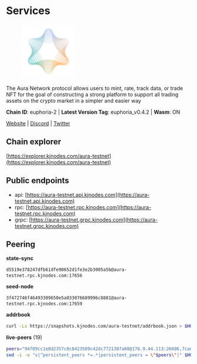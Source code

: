 # Services

<figure><img src="https://raw.githubusercontent.com/kj89/cosmos-images/main/logos/aura.png" width="150" alt=""><figcaption></figcaption></figure>

The Aura Network protocol allows users to mint, rate, track data,  or trade NFT for the goal of constructing a strong platform to  support all trading assets on the crypto market in a simpler and easier way

**Chain ID**: euphoria-2 | **Latest Version Tag**: euphoria_v0.4.2 | **Wasm**: ON

[Website](https://aura.network) | [Discord](https://discord.gg/hpvF5QcWRf) | [Twitter](https://twitter.com/AuraNetworkHQ)




## Chain explorer
[https://explorer.kjnodes.com/aura-testnet](https://explorer.kjnodes.com/aura-testnet)

## Public endpoints

* api: [https://aura-testnet.api.kjnodes.com](https://aura-testnet.api.kjnodes.com)
* rpc: [https://aura-testnet.rpc.kjnodes.com](https://aura-testnet.rpc.kjnodes.com)
* grpc: [https://aura-testnet.grpc.kjnodes.com](https://aura-testnet.grpc.kjnodes.com)

## Peering

**state-sync**

```text
d5519e378247dfb61dfe90652d1fe3e2b3005a5b@aura-testnet.rpc.kjnodes.com:17656
```

**seed-node**

```text
3f472746f46493309650e5a033076689996c8881@aura-testnet.rpc.kjnodes.com:17659
```

**addrbook**
```bash
curl -Ls https://snapshots.kjnodes.com/aura-testnet/addrbook.json > $HOME/.aura/config/addrbook.json
```

**live-peers** (19)
```bash
peers="94f09cc1e0d2357c8c8423589c42dc7721387a60@176.9.44.113:26686,7cad1bcb2ad777dba21840832341f2ce14bae1a5@5.75.174.126:26656,6ef01ca6714aa8127d1b21b5339909ca6319dae0@144.76.97.251:26776,b130852645cc3d7925cfccd14d97425a2260e7ec@65.109.82.106:19656,d5519e378247dfb61dfe90652d1fe3e2b3005a5b@65.109.68.190:17656,e874935eee84c8313dbb52ba497aed2d8d1f1245@65.108.237.231:27656,0770c2687cc34d59ca62270960d3ffcad6e42cf8@65.108.233.44:21656,b2394ad608075aa405cdf4ab55e36376d93f7b1d@65.108.206.118:56656,bfef15bb8b4cbc4fb777aa33e75e6064cc1ba5bf@185.144.99.14:26656,5b2758dfcbcbc19b9a0ee04c09008b67c98cd7d9@162.244.35.40:24656,7812205773ac30f3d47200ac2391c79896c60135@54.254.220.113:26656,2694dd6c739393ad7066dc384e41a21b334f5a35@142.132.223.189:26656,402173d6f0715cd152a8df8e5db198811ced5603@38.242.206.189:26656,7bc01325a59434dffaeef624c1c5f5f7b9fc826b@135.181.215.116:27656,fdcc8f1ca406213d79947c5f38920a085ed90c0f@144.202.72.17:26676,e3dbeeeb2dea9912610b92a436dfe3cb831a94e4@65.108.195.29:36126,003686d978739de9988cbfcc6e120c2db41f87b5@65.109.30.12:46656,70ed6a847ee527dd05312c83b5fb8b8b4a50ae2f@73.40.151.121:56656,3d6b07bdb11754c8c8512525dac109d8bdee3857@65.21.53.39:7656"
sed -i -e "s|^persistent_peers *=.*|persistent_peers = \"$peers\"|" $HOME/.aura/config/config.toml
```
